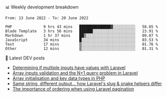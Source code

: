 📊 Weekly development breakdown
<!--START_SECTION:waka-->

```text
From: 13 June 2022 - To: 20 June 2022

PHP              9 hrs 43 mins   ██████████████▓░░░░░░░░░░   58.85 %
Blade Template   3 hrs 56 mins   ██████░░░░░░░░░░░░░░░░░░░   23.91 %
Markdown         1 hr 37 mins    ██▒░░░░░░░░░░░░░░░░░░░░░░   09.87 %
JavaScript       34 mins         █░░░░░░░░░░░░░░░░░░░░░░░░   03.53 %
Text             17 mins         ▒░░░░░░░░░░░░░░░░░░░░░░░░   01.76 %
Other            12 mins         ▒░░░░░░░░░░░░░░░░░░░░░░░░   01.31 %
```

<!--END_SECTION:waka-->

📕 Latest DEV posts
<!-- BLOG-POST-LIST:START -->
- [Determining if multiple inputs have values with Laravel](https://dev.to/michaelvickersuk/determining-if-multiple-inputs-have-values-with-laravel-km6)
- [Array inputs validation and the N+1 query problem in Laravel](https://dev.to/michaelvickersuk/array-inputs-validation-and-the-n1-query-problem-in-laravel-2agb)
- [Array initialisation and key data types in PHP](https://dev.to/michaelvickersuk/array-initialisation-and-key-data-types-in-php-1e5b)
- [Same string, different output... how Laravel&#39;s slug &amp; snake helpers differ](https://dev.to/michaelvickersuk/same-string-different-output-how-laravels-slug-snake-helpers-differ-1ccj)
- [The importance of ordering when using Laravel pagination](https://dev.to/michaelvickersuk/the-importance-of-ordering-when-using-laravel-pagination-1e37)
<!-- BLOG-POST-LIST:END -->
